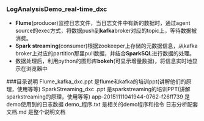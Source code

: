 ### LogAnalysisDemo_real-time_dxc
- **Flume**(producer)监控日志文件，当日志文件中有新的数据时，通过agent source的exec方式，将数据push到**kafka**broker对应的topic上，等待数据被消费。
- **Spark streaming**(consumer)根据zookeeper上存储的元数据信息，从kafka broker上对应的partition那里pull数据，并结合**SparkSQL**进行数据的处理。
- 数据处理后，利用python的图形库**bokeh**(可显示增量数据)，将信息实时地显示在浏览器中


###目录说明
    Flume_kafka_dxc.ppt                是flume和kafka的培训ppt(讲解他们的原理，使用等等)
    SparkStreaming_dxc .ppt            是sparkstreaming的培训PPT(讲解sparkstreaming的原理，使用等等)
    app-20151111041944-0762-f26ff739   是demo使用到的日志数据
    demo_程序.txt                		 是相关的demo程序和指令
    日志分析配套文档.md                  是整个说明文档
